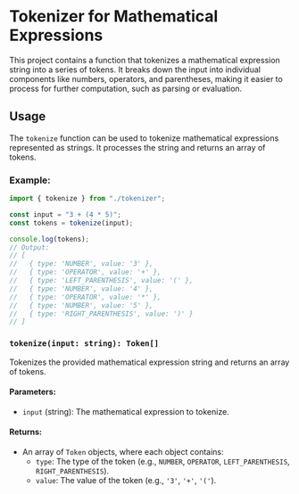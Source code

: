 # Tokenizer for Mathematical Expressions

This project contains a function that tokenizes a mathematical expression string into a series of tokens. It breaks down the input into individual components like numbers, operators, and parentheses, making it easier to process for further computation, such as parsing or evaluation.

## Usage

The `tokenize` function can be used to tokenize mathematical expressions represented as strings. It processes the string and returns an array of tokens.

### Example:

```typescript
import { tokenize } from "./tokenizer";

const input = "3 + (4 * 5)";
const tokens = tokenize(input);

console.log(tokens);
// Output:
// [
//   { type: 'NUMBER', value: '3' },
//   { type: 'OPERATOR', value: '+' },
//   { type: 'LEFT_PARENTHESIS', value: '(' },
//   { type: 'NUMBER', value: '4' },
//   { type: 'OPERATOR', value: '*' },
//   { type: 'NUMBER', value: '5' },
//   { type: 'RIGHT_PARENTHESIS', value: ')' }
// ]
```

### `tokenize(input: string): Token[]`

Tokenizes the provided mathematical expression string and returns an array of tokens.

#### Parameters:

- `input` (string): The mathematical expression to tokenize.

#### Returns:

- An array of `Token` objects, where each object contains:
  - `type`: The type of the token (e.g., `NUMBER`, `OPERATOR`, `LEFT_PARENTHESIS`, `RIGHT_PARENTHESIS`).
  - `value`: The value of the token (e.g., `'3'`, `'+'`, `'('`).
